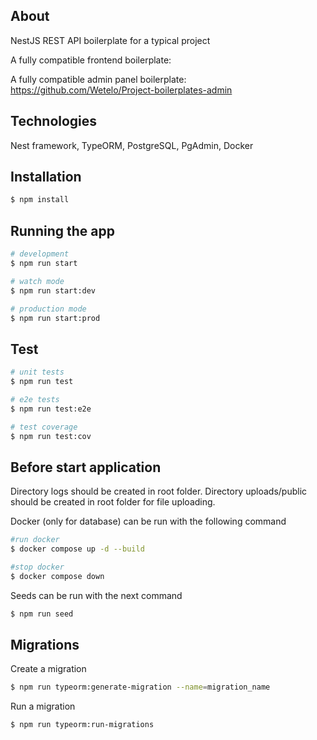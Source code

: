 ## About
NestJS REST API boilerplate for a typical project

A fully compatible frontend boilerplate: 

A fully compatible admin panel boilerplate: https://github.com/Wetelo/Project-boilerplates-admin

## Technologies

Nest framework, TypeORM, PostgreSQL, PgAdmin, Docker

## Installation

```bash
$ npm install
```

## Running the app

```bash
# development
$ npm run start

# watch mode
$ npm run start:dev

# production mode
$ npm run start:prod
```

## Test

```bash
# unit tests
$ npm run test

# e2e tests
$ npm run test:e2e

# test coverage
$ npm run test:cov
```

## Before start application
Directory logs should be created in root folder.
Directory uploads/public should be created in root folder for file uploading.

Docker (only for database) can be run with the following command
```bash
#run docker
$ docker compose up -d --build

#stop docker
$ docker compose down
```
Seeds can be run with the next command
```bash
$ npm run seed
```

## Migrations
Create a migration
```bash
$ npm run typeorm:generate-migration --name=migration_name
```
Run a migration
```bash
$ npm run typeorm:run-migrations
```

